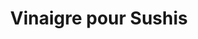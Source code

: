 ---
layout: recette
categories: [recettes]
hidden: true
lang: fr
sitemap: true
title: Vinaigre pour Sushis
type: condiment
utensils:
  - casserole
  - bocal
recettes:
  Classique:
    ingredients: 
      - nom: vinaigre de riz
        qte: 200
        unite: gr
        variable: true
      - nom: sucre brun
        qte: 75
        unite: gr
      - nom: sel
        qte: 20
        unite: gr
    etapes:
      - label: Préparation
        details: 
          - Tout mettre dans une casserole
          - Cuire à feu doux juste le temps de dissoudre tout le sucre
          - Embouteiller
---